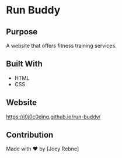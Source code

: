 # Run Buddy

## Purpose
A website that offers fitness training services.

## Built With
* HTML
* CSS

## Website
https://j0j0c0ding.github.io/run-buddy/

## Contribution
Made with ❤️ by [Joey Rebne]
